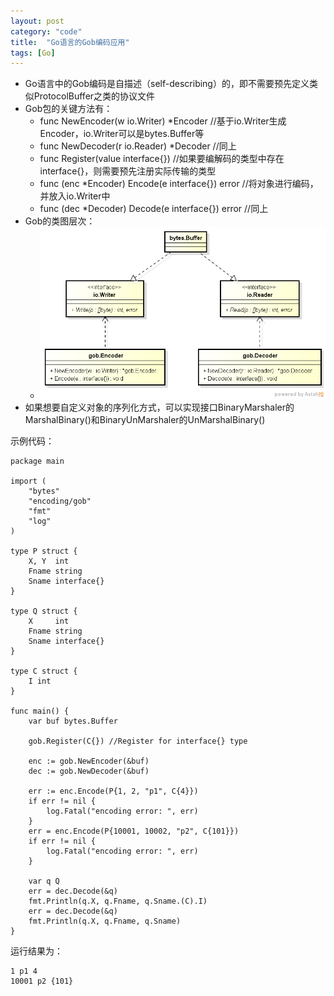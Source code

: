 ```yaml
---
layout: post
category: "code"
title:  "Go语言的Gob编码应用"
tags: [Go]
---
```


* Go语言中的Gob编码是自描述（self-describing）的，即不需要预先定义类似ProtocolBuffer之类的协议文件
* Gob包的关键方法有：
	* func NewEncoder(w io.Writer) *Encoder	//基于io.Writer生成Encoder，io.Writer可以是bytes.Buffer等
	* func NewDecoder(r io.Reader) *Decoder	//同上
	* func Register(value interface{})			//如果要编解码的类型中存在interface{}，则需要预先注册实际传输的类型
	* func (enc *Encoder) Encode(e interface{}) error	//将对象进行编码，并放入io.Writer中
	* func (dec *Decoder) Decode(e interface{}) error	//同上
* Gob的类图层次：
	* ![Gob Encoding](https://raw.githubusercontent.com/joezxy/joezxy.github.io/master/_img/20141227_gob_encoding.png)
* 如果想要自定义对象的序列化方式，可以实现接口BinaryMarshaler的MarshalBinary()和BinaryUnMarshaler的UnMarshalBinary()

示例代码：

```
package main

import (
	"bytes"
	"encoding/gob"
	"fmt"
	"log"
)

type P struct {
	X, Y  int
	Fname string
	Sname interface{}
}

type Q struct {
	X     int
	Fname string
	Sname interface{}
}

type C struct {
	I int
}

func main() {
	var buf bytes.Buffer
	
	gob.Register(C{}) //Register for interface{} type
	
	enc := gob.NewEncoder(&buf)
	dec := gob.NewDecoder(&buf)
	
	err := enc.Encode(P{1, 2, "p1", C{4}})
	if err != nil {
		log.Fatal("encoding error: ", err)
	}
	err = enc.Encode(P{10001, 10002, "p2", C{101}})
	if err != nil {
		log.Fatal("encoding error: ", err)
	}

	var q Q
	err = dec.Decode(&q)
	fmt.Println(q.X, q.Fname, q.Sname.(C).I)
	err = dec.Decode(&q)
	fmt.Println(q.X, q.Fname, q.Sname)
}
```

运行结果为：
```
1 p1 4
10001 p2 {101}
```
